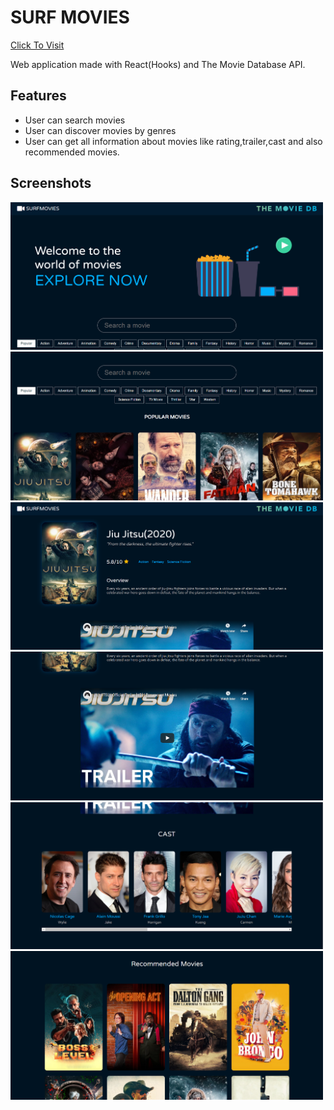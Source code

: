 # SURF MOVIES

[Click To Visit](https://surfmoviesbyshikhar.netlify.app/)

Web application made with React(Hooks) and The Movie Database API.

## Features

- User can search movies
- User can discover movies by genres
- User can get all information about movies like rating,trailer,cast and also recommended movies.

## Screenshots

<p float="left">
<img src="./screenshots/img1.png" width="500"/>
<img src="./screenshots/img2.png" width="500"/>
<img src="./screenshots/img3.png" width="500"/>
<img src="./screenshots/img4.png" width="500"/>
<img src="./screenshots/img5.png" width="500"/>
<img src="./screenshots/img6.png" width="500"/>
</p>
